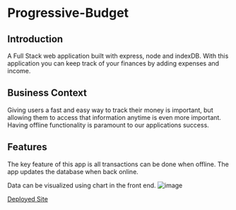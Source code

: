 # Progressive-Budget

## Introduction

A Full Stack web application built with express, node and indexDB. With this application you can keep track of your finances by adding expenses and income.

## Business Context

Giving users a fast and easy way to track their money is important, but allowing them to access that information anytime is even more important. Having offline functionality is paramount to our applications success.

## Features

The key feature of this app is all transactions can be done when offline. The app updates the database when back online.

Data can be visualized using chart in the front end.
![image](https://user-images.githubusercontent.com/74886597/115908521-46548480-a438-11eb-9903-6e52bd9f3148.png)


[Deployed Site](https://frozen-river-80711.herokuapp.com/)
